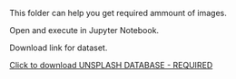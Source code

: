 This folder can help you get required ammount of images.

Open and execute in Jupyter Notebook.

Download link for dataset.

[Click to download UNSPLASH DATABASE - REQUIRED](https://unsplash.com/data/lite/latest)
